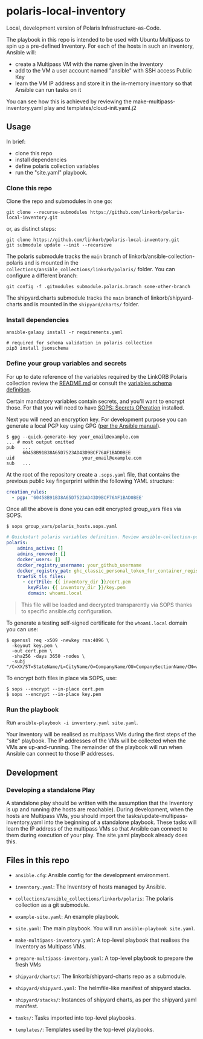 # polaris-local-inventory

Local, development version of Polaris Infrastructure-as-Code.

The playbook in this repo is intended to be used with Ubuntu Multipass to spin
up a pre-defined Inventory.  For each of the hosts in such an inventory, Ansible
will:

- create a Multipass VM with the name given in the inventory
- add to the VM a user account named "ansible" with SSH access Public Key
- learn the VM IP address and store it in the in-memory inventory so that
  Ansible can run tasks on it

You can see how this is achieved by reviewing the make-multipass-inventory.yaml
play and templates/cloud-init.yaml.j2


## Usage

In brief:

 - clone this repo
 - install dependencies
 - define polaris collection variables
 - run the "site.yaml" playbook.

### Clone this repo

Clone the repo and submodules in one go:
```
git clone --recurse-submodules https://github.com/linkorb/polaris-local-inventory.git
```
or, as distinct steps:
```
git clone https://github.com/linkorb/polaris-local-inventory.git
git submodule update --init --recursive
```

The polaris submodule tracks the `main` branch of
linkorb/ansible-collection-polaris and is mounted in the
`collections/ansible_collections/linkorb/polaris/` folder.  You can configure a
different branch:
```
git config -f .gitmodules submodule.polaris.branch some-other-branch
```

The shipyard.charts submodule tracks the `main` branch of
linkorb/shipyard-charts and is mounted in the `shipyard/charts/` folder.

### Install dependencies

```shell
ansible-galaxy install -r requirements.yaml

# required for schema validation in polaris collection
pip3 install jsonschema
```

### Define your group variables and secrets

For up to date reference of the variables required by the LinkORB Polaris collection review the
[README.md](https://github.com/linkorb/ansible-collection-polaris#readme) or
consult the [variables schema
definition](https://github.com/linkorb/ansible-collection-polaris/blob/main/variables.schema.yaml).


Certain mandatory variables contain secrets, and you'll want to encrypt those. For that you will need to have
[SOPS: Secrets OPeration](https://github.com/getsops/sops) installed.

Next you will need an encryption key. For development purpose you can generate a local PGP key using GPG ([per
the Ansible manual](https://docs.ansible.com/ansible/latest/collections/community/sops/docsite/guide.html#setting-up-sops)).

```shell
$ gpg --quick-generate-key your_email@example.com
... # most output omitted
pub   ...
      60458B91B38A65D7523AD43D9BCF76AF1BAD0BEE
uid                         your_email@example.com
sub   ...
```

At the root of the repository create a `.sops.yaml` file, that contains the previous public key fingerprint
within the following YAML structure:

```yaml
creation_rules:
  - pgp: '60458B91B38A65D7523AD43D9BCF76AF1BAD0BEE'
```

Once all the above is done you can edit encrypted group_vars files via SOPS.

```shell
$ sops group_vars/polaris_hosts.sops.yaml
```

```yaml
# Quickstart polaris variables definition. Review ansible-collection-polaris for an up to date list
polaris:
    admins_active: []
    admins_removed: []
    docker_users: []
    docker_registry_username: your_github_username
    docker_registry_pat: ghc_classic_personal_token_for_container_registry_access
    traefik_tls_files:
      - certFile: {{ inventory_dir }}/cert.pem
        keyFile: {{ inventory_dir }}/key.pem
        domain: whoami.local
```

> This file will be loaded and decrypted transparently via SOPS thanks to specific ansible.cfg configuration.

To generate a testing self-signed certificate for the `whoami.local` domain you can use:

```shell
$ openssl req -x509 -newkey rsa:4096 \
  -keyout key.pem \
  -out cert.pem \
  -sha256 -days 3650 -nodes \
  -subj "/C=XX/ST=StateName/L=CityName/O=CompanyName/OU=CompanySectionName/CN=whoami.local"
```

To encrypt both files in place via SOPS, use:

```shell
$ sops --encrypt --in-place cert.pem
$ sops --encrypt --in-place key.pem
```


### Run the playbook

Run `ansible-playbook -i inventory.yaml site.yaml`.

Your inventory will be realised as multipass VMs during the first steps of the
"site" playbook.  The IP addresses of the VMs will be collected when the VMs are
up-and-running.  The remainder of the playbook will run when Ansible can connect
to those IP addresses.


## Development

### Developing a standalone Play

A standalone play should be written with the assumption that the Inventory is
up and running (the hosts are reachable).  During development, when the hosts
are Multipass VMs, you should import the tasks/update-multipass-inventory.yaml
into the beginning of a standalone playbook.  These tasks will learn the IP
address of the multipass VMs so that Ansible can connect to them during
execution of your play.  The site.yaml playbook already does this.


## Files in this repo

- `ansible.cfg`: Ansible config for the development environment.

- `inventory.yaml`: The Inventory of hosts managed by Ansible.

- `collections/ansible_collections/linkorb/polaris`: The polaris collection as
  a git submodule.

- `example-site.yaml`: An example playbook.

- `site.yaml`: The main playbook.  You will run `ansible-playbook site.yaml`.

- `make-multipass-inventory.yaml`: A top-level playbook that realises the
  Inventory as Multipass VMs.

- `prepare-multipass-inventory.yaml`: A top-level playbook to prepare the fresh
  VMs

- `shipyard/charts/`: The linkorb/shipyard-charts repo as a submodule.

- `shipyard/shipyard.yaml`: The helmfile-like manifest of shipyard stacks.

- `shipyard/stacks/`: Instances of shipyard charts, as per the shipyard.yaml manifest.

- `tasks/`: Tasks imported into top-level playbooks.

- `templates/`: Templates used by the top-level playbooks.
